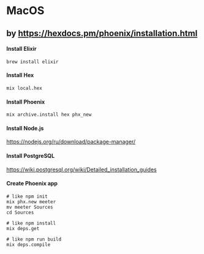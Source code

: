 # MacOS

## by https://hexdocs.pm/phoenix/installation.html

#### Install Elixir

```shell
brew install elixir
```

#### Install Hex

```shell
mix local.hex
```

#### Install Phoenix

```shell
mix archive.install hex phx_new
```

#### Install Node.js

https://nodejs.org/ru/download/package-manager/

#### Install PostgreSQL

https://wiki.postgresql.org/wiki/Detailed_installation_guides

#### Create Phoenix app

```shell
# like npm init
mix phx.new meeter
mv meeter Sources
cd Sources

# like npm install
mix deps.get

# like npm run build
mix deps.compile
```
